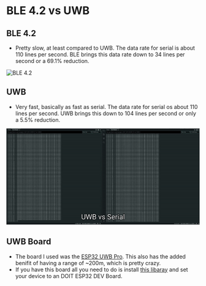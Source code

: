 # BLE 4.2 vs UWB
## BLE 4.2
* Pretty slow, at least compared to UWB. The data rate for serial is about 110 lines per second. BLE brings this data rate down to 34 lines per second or a 69.1% reduction.
<img src="https://github.com/TjadenWright/VR-Glove/blob/main/Images%20And%20Videos/ble4_2VsSerial.gif" alt="BLE 4.2" title="BLE 4.2" />

## UWB
* Very fast, basically as fast as serial. The data rate for serial os about 110 lines per second. UWB brings this down to 104 lines per second or only a 5.5% reduction. 
<img src="https://github.com/TjadenWright/VR-Glove/blob/main/Images%20And%20Videos/uwbVsSerial.gif" alt="UWB" title="UWB" />

## UWB Board
* The board I used was the [ESP32 UWB Pro](https://www.makerfabs.com/esp32-uwb-high-power-120m.html). This also has the added benifit of having a range of ~200m, which is pretty crazy.
* If you have this board all you need to do is install [this libaray](https://github.com/TjadenWright/VR-Glove/tree/main/Software/UWB%20VR%20Glove%20Communication/README.md) and set your device to an DOIT ESP32 DEV Board. 